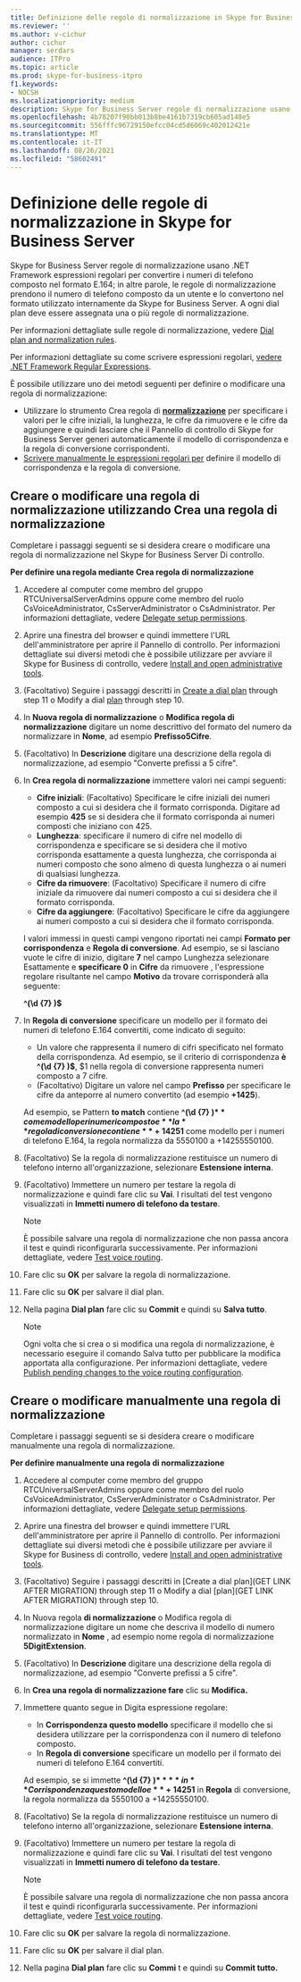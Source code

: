 ```yaml
---
title: Definizione delle regole di normalizzazione in Skype for Business Server
ms.reviewer: ''
ms.author: v-cichur
author: cichur
manager: serdars
audience: ITPro
ms.topic: article
ms.prod: skype-for-business-itpro
f1.keywords:
- NOCSH
ms.localizationpriority: medium
description: Skype for Business Server regole di normalizzazione usano .NET Framework espressioni regolari per convertire i numeri di telefono composto nel formato E.164; in altre parole, le regole di normalizzazione prendono il numero di telefono composto da un utente e lo convertono nel formato utilizzato internamente da Skype for Business Server. A ogni dial plan deve essere assegnata una o più regole di normalizzazione.
ms.openlocfilehash: 4b78207f90bb013b8be4161b7319cb605ad148e5
ms.sourcegitcommit: 556fffc96729150efcc04cd5d6069c402012421e
ms.translationtype: MT
ms.contentlocale: it-IT
ms.lasthandoff: 08/26/2021
ms.locfileid: "58602491"
---
```

# <a name="defining-normalization-rules-in-skype-for-business-server"></a>Definizione delle regole di normalizzazione in Skype for Business Server

Skype for Business Server regole di normalizzazione usano .NET Framework espressioni regolari per convertire i numeri di telefono composto nel formato E.164; in altre parole, le regole di normalizzazione prendono il numero di telefono composto da un utente e lo convertono nel formato utilizzato internamente da Skype for Business Server. A ogni dial plan deve essere assegnata una o più regole di normalizzazione.

Per informazioni dettagliate sulle regole di normalizzazione, vedere [Dial plan and normalization rules](/previous-versions/office/lync-server-2013/lync-server-2013-dial-plans-and-normalization-rules).

Per informazioni dettagliate su come scrivere espressioni regolari, [vedere .NET Framework Regular Expressions](/dotnet/standard/base-types/regular-expressions).

È possibile utilizzare uno dei metodi seguenti per definire o modificare una regola di normalizzazione:
- Utilizzare lo strumento Crea regola di [ **normalizzazione**](#create-or-modify-a-normalization-rule-by-using-build-a-normalization-rule) per specificare i valori per le cifre iniziali, la lunghezza, le cifre da rimuovere e le cifre da aggiungere e quindi lasciare che il Pannello di controllo di Skype for Business Server generi automaticamente il modello di corrispondenza e la regola di conversione corrispondenti.
- [Scrivere manualmente le espressioni regolari per](#create-or-modify-a-normalization-rule-manually) definire il modello di corrispondenza e la regola di conversione. 

## <a name="create-or-modify-a-normalization-rule-by-using-build-a-normalization-rule"></a>Creare o modificare una regola di normalizzazione utilizzando Crea una regola di normalizzazione

Completare i passaggi seguenti se si desidera creare o modificare una regola di normalizzazione nel Skype for Business Server Di controllo. 

**Per definire una regola mediante Crea regola di normalizzazione**

1. Accedere al computer come membro del gruppo RTCUniversalServerAdmins oppure come membro del ruolo CsVoiceAdministrator, CsServerAdministrator o CsAdministrator. Per informazioni dettagliate, vedere [Delegate setup permissions](/previous-versions/office/lync-server-2013/lync-server-2013-delegate-setup-permissions).
2. Aprire una finestra del browser e quindi immettere l'URL dell'amministratore per aprire il Pannello di controllo. Per informazioni dettagliate sui diversi metodi che è possibile utilizzare per avviare il Skype for Business di controllo, vedere [Install and open administrative tools](../../management-tools/install-and-open-administrative-tools.md).
3. (Facoltativo) Seguire i passaggi descritti in [Create a dial plan](../../deploy/deploy-enterprise-voice/dial-plans.md#to-create-a-dial-plan) through step 11 o Modify a dial [plan](../../deploy/deploy-enterprise-voice/dial-plans.md#to-modify-a-dial-plan) through step 10. 
4. In **Nuova regola di normalizzazione** o **Modifica regola di normalizzazione** digitare un nome descrittivo del formato del numero da normalizzare in **Nome**, ad esempio **Prefisso5Cifre**.
5. (Facoltativo) In **Descrizione** digitare una descrizione della regola di normalizzazione, ad esempio "Converte prefissi a 5 cifre".
6. In **Crea regola di normalizzazione** immettere valori nei campi seguenti:
    - **Cifre iniziali**: (Facoltativo) Specificare le cifre iniziali dei numeri composto a cui si desidera che il formato corrisponda. Digitare ad esempio **425** se si desidera che il formato corrisponda ai numeri composti che iniziano con 425.
    - **Lunghezza**: specificare il numero di cifre nel modello di corrispondenza e specificare se si desidera che il motivo corrisponda esattamente a questa lunghezza, che corrisponda ai numeri composto che sono almeno di questa lunghezza o ai numeri di qualsiasi lunghezza.
    - **Cifre da rimuovere**: (Facoltativo) Specificare il numero di cifre iniziale da rimuovere dai numeri composto a cui si desidera che il formato corrisponda.
    - **Cifre da aggiungere**: (Facoltativo) Specificare le cifre da aggiungere ai numeri composto a cui si desidera che il formato corrisponda.
    
    I valori immessi in questi campi vengono riportati nei campi **Formato per corrispondenza** e **Regola di conversione**. Ad esempio, se  si lasciano vuote le  cifre di inizio, digitare **7** nel campo Lunghezza selezionare Esattamente e **specificare 0** in **Cifre** da rimuovere , l'espressione regolare risultante nel campo **Motivo** da trovare corrisponderà alla seguente:

    **^(\d {7} )$**

7. In **Regola di conversione** specificare un modello per il formato dei numeri di telefono E.164 convertiti, come indicato di seguito:
    - Un valore che rappresenta il numero di cifri specificato nel formato della corrispondenza. Ad esempio, se il criterio di corrispondenza **è ^(\d {7} )$**, $1 nella regola di conversione rappresenta numeri composto a 7 cifre.
    - (Facoltativo) Digitare un valore nel campo **Prefisso** per specificare le cifre da anteporre al numero convertito (ad esempio **+1425**).
    
    Ad esempio, se Pattern **to match** contiene **^(\d {7} )$** come modello per i numeri composto e **la** regola di conversione contiene **+1425$1** come modello per i numeri di telefono E.164, la regola normalizza da 5550100 a +14255550100.

8. (Facoltativo) Se la regola di normalizzazione restituisce un numero di telefono interno all'organizzazione, selezionare **Estensione interna**.
9. (Facoltativo) Immettere un numero per testare la regola di normalizzazione e quindi fare clic su **Vai**. I risultati del test vengono visualizzati in **Immetti numero di telefono da testare**.
    > [!Note] 
    > È possibile salvare una regola di normalizzazione che non passa ancora il test e quindi riconfigurarla successivamente. Per informazioni dettagliate, vedere [Test voice routing](/previous-versions/office/lync-server-2013/lync-server-2013-test-voice-routing). 

10. Fare clic su **OK** per salvare la regola di normalizzazione.
11. Fare clic su **OK** per salvare il dial plan.
12. Nella pagina **Dial plan** fare clic su **Commit** e quindi su **Salva tutto**. 
    > [!Note]
    > Ogni volta che si crea o si modifica una regola di normalizzazione, è necessario eseguire il comando Salva tutto per pubblicare la modifica apportata alla configurazione. Per informazioni dettagliate, vedere [Publish pending changes to the voice routing configuration](/previous-versions/office/lync-server-2013/lync-server-2013-publish-pending-changes-to-the-voice-routing-configuration). 

## <a name="create-or-modify-a-normalization-rule-manually"></a>Creare o modificare manualmente una regola di normalizzazione

Completare i passaggi seguenti se si desidera creare o modificare manualmente una regola di normalizzazione.

**Per definire manualmente una regola di normalizzazione**

1. Accedere al computer come membro del gruppo RTCUniversalServerAdmins oppure come membro del ruolo CsVoiceAdministrator, CsServerAdministrator o CsAdministrator. Per informazioni dettagliate, vedere [Delegate setup permissions](/previous-versions/office/lync-server-2013/lync-server-2013-delegate-setup-permissions).
2. Aprire una finestra del browser e quindi immettere l'URL dell'amministratore per aprire il Pannello di controllo. Per informazioni dettagliate sui diversi metodi che è possibile utilizzare per avviare il Skype for Business di controllo, vedere [Install and open administrative tools](../../management-tools/install-and-open-administrative-tools.md).
3. (Facoltativo) Seguire i passaggi descritti in [Create a dial plan](GET LINK AFTER MIGRATION) through step 11 o Modify a dial [plan](GET LINK AFTER MIGRATION) through step 10.  
4. In Nuova regola  **di normalizzazione** o Modifica regola di normalizzazione digitare un nome che descriva il modello di numero normalizzato in **Nome** , ad esempio nome regola di normalizzazione **5DigitExtension**.
5. (Facoltativo) In **Descrizione** digitare una descrizione della regola di normalizzazione, ad esempio "Converte prefissi a 5 cifre".
6. In **Crea una regola di normalizzazione fare** clic su **Modifica.**
7. Immettere quanto segue in Digita espressione regolare:
    - In **Corrispondenza questo modello** specificare il modello che si desidera utilizzare per la corrispondenza con il numero di telefono composto.
    - In **Regola di conversione** specificare un modello per il formato dei numeri di telefono E.164 convertiti.

    Ad esempio, se si immette **^(\d {7} )$** **in** Corrispondenza questo modello e **+1425$1** in **Regola** di conversione, la regola normalizza da 5550100 a +14255550100.

8. (Facoltativo) Se la regola di normalizzazione restituisce un numero di telefono interno all'organizzazione, selezionare **Estensione interna**.
9. (Facoltativo) Immettere un numero per testare la regola di normalizzazione e quindi fare clic su **Vai**. I risultati del test vengono visualizzati in **Immetti numero di telefono da testare**.

    > [!Note]
    > È possibile salvare una regola di normalizzazione che non passa ancora il test e quindi riconfigurarla successivamente. Per informazioni dettagliate, vedere [Test voice routing](/previous-versions/office/lync-server-2013/lync-server-2013-test-voice-routing). 

10. Fare clic su **OK** per salvare la regola di normalizzazione.
11. Fare clic su **OK** per salvare il dial plan.
12. Nella pagina **Dial plan** fare clic su **Commi** t e quindi su **Commit tutto.**